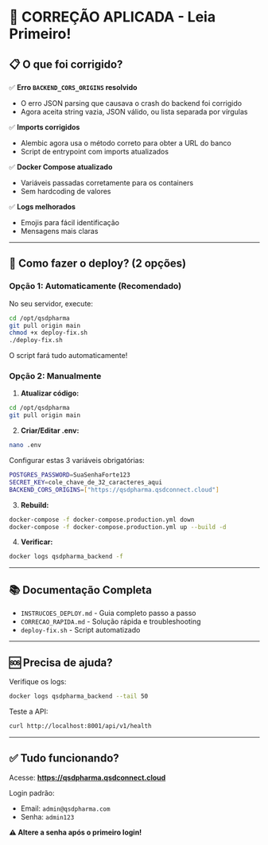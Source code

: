 # 🚨 CORREÇÃO APLICADA - Leia Primeiro!

## 📋 O que foi corrigido?

✅ **Erro `BACKEND_CORS_ORIGINS` resolvido**
- O erro JSON parsing que causava o crash do backend foi corrigido
- Agora aceita string vazia, JSON válido, ou lista separada por vírgulas

✅ **Imports corrigidos**
- Alembic agora usa o método correto para obter a URL do banco
- Script de entrypoint com imports atualizados

✅ **Docker Compose atualizado**
- Variáveis passadas corretamente para os containers
- Sem hardcoding de valores

✅ **Logs melhorados**
- Emojis para fácil identificação
- Mensagens mais claras

---

## 🚀 Como fazer o deploy? (2 opções)

### **Opção 1: Automaticamente (Recomendado)**

No seu servidor, execute:

```bash
cd /opt/qsdpharma
git pull origin main
chmod +x deploy-fix.sh
./deploy-fix.sh
```

O script fará tudo automaticamente!

### **Opção 2: Manualmente**

1. **Atualizar código:**
```bash
cd /opt/qsdpharma
git pull origin main
```

2. **Criar/Editar .env:**
```bash
nano .env
```

Configurar estas 3 variáveis obrigatórias:
```bash
POSTGRES_PASSWORD=SuaSenhaForte123
SECRET_KEY=cole_chave_de_32_caracteres_aqui
BACKEND_CORS_ORIGINS=["https://qsdpharma.qsdconnect.cloud"]
```

3. **Rebuild:**
```bash
docker-compose -f docker-compose.production.yml down
docker-compose -f docker-compose.production.yml up --build -d
```

4. **Verificar:**
```bash
docker logs qsdpharma_backend -f
```

---

## 📚 Documentação Completa

- `INSTRUCOES_DEPLOY.md` - Guia completo passo a passo
- `CORRECAO_RAPIDA.md` - Solução rápida e troubleshooting
- `deploy-fix.sh` - Script automatizado

---

## 🆘 Precisa de ajuda?

Verifique os logs:
```bash
docker logs qsdpharma_backend --tail 50
```

Teste a API:
```bash
curl http://localhost:8001/api/v1/health
```

---

## ✅ Tudo funcionando?

Acesse: **https://qsdpharma.qsdconnect.cloud**

Login padrão:
- Email: `admin@qsdpharma.com`
- Senha: `admin123`

**⚠️ Altere a senha após o primeiro login!**
